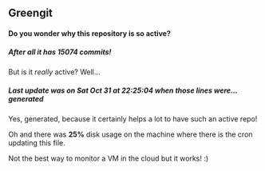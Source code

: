 ## Greengit

#### Do you wonder why this repository is so active?

##### After all it has 15074 commits!

But is it *really* active? Well...

##### Last update was on Sat Oct 31 at 22:25:04 when those lines were... generated

Yes, generated, because it certainly helps a lot to have such an active repo!

Oh and there was **25%** disk usage on the machine
where there is the cron updating this file.

Not the best way to monitor a VM in the cloud but it works! :)
